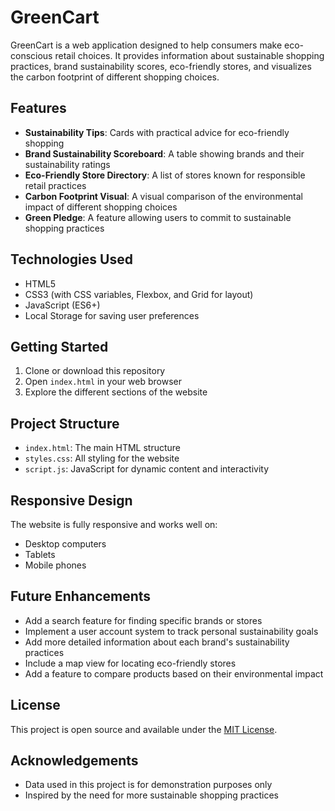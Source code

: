 # GreenCart

GreenCart is a web application designed to help consumers make eco-conscious retail choices. It provides information about sustainable shopping practices, brand sustainability scores, eco-friendly stores, and visualizes the carbon footprint of different shopping choices.

## Features

- **Sustainability Tips**: Cards with practical advice for eco-friendly shopping
- **Brand Sustainability Scoreboard**: A table showing brands and their sustainability ratings
- **Eco-Friendly Store Directory**: A list of stores known for responsible retail practices
- **Carbon Footprint Visual**: A visual comparison of the environmental impact of different shopping choices
- **Green Pledge**: A feature allowing users to commit to sustainable shopping practices

## Technologies Used

- HTML5
- CSS3 (with CSS variables, Flexbox, and Grid for layout)
- JavaScript (ES6+)
- Local Storage for saving user preferences

## Getting Started

1. Clone or download this repository
2. Open `index.html` in your web browser
3. Explore the different sections of the website

## Project Structure

- `index.html`: The main HTML structure
- `styles.css`: All styling for the website
- `script.js`: JavaScript for dynamic content and interactivity

## Responsive Design

The website is fully responsive and works well on:
- Desktop computers
- Tablets
- Mobile phones

## Future Enhancements

- Add a search feature for finding specific brands or stores
- Implement a user account system to track personal sustainability goals
- Add more detailed information about each brand's sustainability practices
- Include a map view for locating eco-friendly stores
- Add a feature to compare products based on their environmental impact

## License

This project is open source and available under the [MIT License](LICENSE).

## Acknowledgements

- Data used in this project is for demonstration purposes only
- Inspired by the need for more sustainable shopping practices 